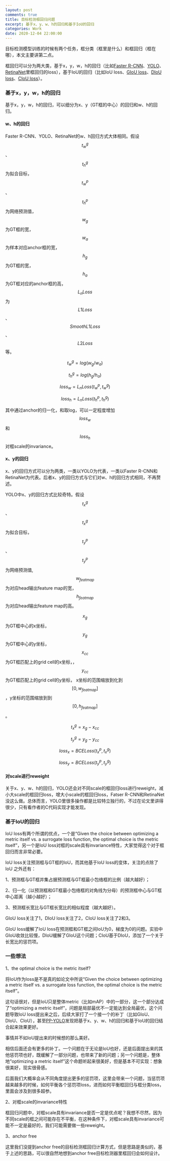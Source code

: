 ```yaml
---
layout: post
comments: true
title: 目标检测框回归问题
excerpt: 基于x、y、w、h的回归和基于IoU的回归
categories: Work
date: 2020-12-04 22:00:00
---
```


目标检测模型训练的时候有两个任务，框分类（框里是什么）和框回归（框在哪），本文主要讲第二点。

框回归可以分为两大类，基于x，y，w，h的回归（比如[Faster R-CNN](https://arxiv.org/abs/1506.01497)、[YOLO](https://github.com/pjreddie/darknet)、[RetinaNet](https://arxiv.org/abs/1708.02002)里框回归的loss），基于IoU的回归（比如IoU loss、[GIoU loss](https://arxiv.org/abs/1902.09630)、[DIoU loss](https://arxiv.org/abs/1911.08287)、[CIoU loss](https://arxiv.org/abs/1911.08287)）。

### 基于x，y，w，h的回归

基于x，y，w，h的回归，可以细分为x、y（GT框的中心）的回归和w、h的回归。

#### w、h的回归
Faster R-CNN、YOLO、RetinaNet的w、h回归方式大体相同。假设$$t_w^g$$、$$t_h^g$$为拟合目标，$$t_w^p$$、$$t_h^p$$为网络预测值，
$$w_g$$为GT框的宽，$$w_a$$为样本对应anchor框的宽，$$h_g$$为GT框的宽，$$h_a$$为GT框对应的anchor框的高，$$L_nLoss$$为$$L1Loss$$、$$SmoothL1Loss$$、$$L2Loss$$等。

$$t_w^g=log(w_g/w_a)$$

$$t_h^g=log(h_g/h_a)$$

$$loss_w=L_nLoss(t_w^p, t_w^g)$$

$$loss_h=L_nLoss(t_h^p, t_h^g)$$

其中通过anchor的归一化，和取log，可以一定程度增加$$loss_w$$和$$loss_h$$对框scale的invariance。

#### x、y的回归

x、y的回归方式可以分为两类，一类以YOLO为代表，一类以Faster R-CNN和RetinaNet为代表。后者x、y的回归方式与它们对w、h的回归方式相同，不再赘述。

YOLO中x、y的回归方式比较奇特。假设$$t_x^g$$、$$t_x^g$$为拟合目标，$$t_y^p$$、$$t_y^p$$为网络预测值,$$w_{featmap}$$为对应head输出feature map的宽，
$$h_{featmap}$$为对应head输出feature map的高。

$$x_g$$为GT框中心的x坐标，$$y_g$$为GT框中心的y坐标，$$x_{cc}$$为GT框匹配上的grid cell的x坐标，，$$y_{cc}$$为GT框匹配上的grid cell的y坐标，
x坐标的范围缩放到化到$$[0, w_{featmap}]$$，y坐标的范围缩放到到$$[0, h_{featmap}]$$。

$$t_x^g=x_g-x_{cc}$$

$$t_y^g=y_g-y_{cc}$$

$$loss_x = BCELoss(t_x^p, t_x^g)$$

$$loss_y = BCELoss(t_y^p, t_y^g)$$


#### 对scale进行reweight
关于x、y、w、h的回归，YOLO还会对不同scale的框回归loss进行reweight，减小大scale的框回归loss，增大小scale的框回归loss，Fatser R-CNN和RetinaNet没这么做。总体而言，YOLO里很多操作都是比较特立独行的，不过在论文里讲得很少，只有看作者的C代码实现才能发现。

### 基于IoU的回归

IoU loss有两个所谓的优点，一个是“Given the choice between optimizing a metric itself vs. a surrogate loss function, the optimal choice is the metric itself”，另一个是IoU loss对框的scale具有invariance特性，大家觉得这个对于框回归而言非常必要。

IoU loss关注预测框与GT框的IoU，而其他基于IoU loss的变体，关注的点除了IoU 之外还有：

1、预测框与GT框并集占据预测框与GT框最小包络框的比例（越大越好）；

2、归一化（以预测框和GT框最小包络框的对角线为分母）的预测框中心与GT框中心距离（越小越好）；

3、预测框长宽比与GT框长宽比的相似程度（越大越好）。

GIoU loss关注了1，DIoU loss关注了2，CIoU loss关注了2和3。

GIoU loss缓解了IoU loss在预测框和GT框之间IoU为0，梯度为0的问题。实验中GIoU收敛比较慢，DIoU缓解了GIoU这个问题；CIoU基于DIoU，添加了一个关于长宽比的惩罚项。

### 一些想法

1、the optimal choice is the metric itself?

将IoU作为loss是不是真的如论文中所说“Given the choice between optimizing a metric itself vs. a surrogate loss function, the optimal choice is the metric itself”。

这句话很对，但是IoU只是整体metric（比如mAP）中的一部分，这一个部分达成了“optimizing a metric itself”，问题是局部最优不一定能达到全局最优，这个问题导致IoU loss提出来之后，后续大家打了一个接一个的补丁（比如GIoU、DIoU、CIoU），甚至[PP-YOLO](https://arxiv.org/abs/2007.12099)发现把基于x、y、w、h的回归和基于IoU的回归结合起来效果更好。

事情并不如IoU提出来的时候想的那么美好。

相信后面还会有更多的补丁。一个问题在于无论是IoU也好，还是后面提出来的其他惩罚项也好，既缓解了一部分问题，也带来了新的问题；另一个问题是，整体地“optimizing a metric itself”这个命题听起来很美好，但是基本不可实现：想象很美好，现实很骨感。

后面我们大概率会从不同角度提出更多的惩罚项，这里会带来一个问题，当惩罚项越来越多的时候，如何平衡各个惩罚项loss，进而如何平衡框回归与框分类loss，里面会涉及到很多超参。

2、对框scale的invariance特性

框回归问题中，对框scale具有invariance是否一定是优点呢？我想不尽然，因为不同scale的框之间可能存在不平衡，在这种条件下，对框scale具有invariance可能不一定是最好的，我们可能需要做一些reweight。

3、anchor free

这里我们没提到anchor free的目标检测框回归计算方式，但是思路是类似的，基于上述的思路，可以很自然地想到anchor free目标检测器里框回归会如何设计。

